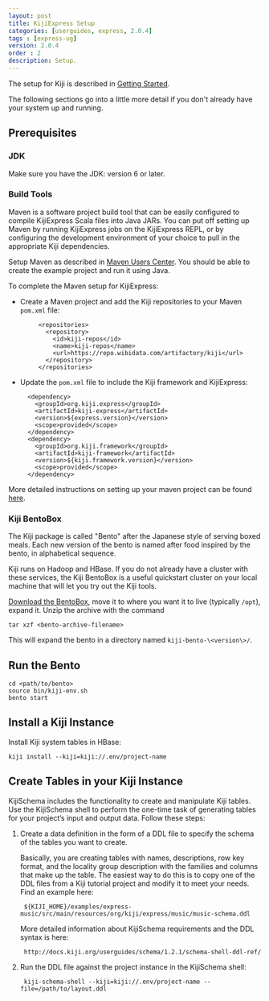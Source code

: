 ```yaml
---
layout: post
title: KijiExpress Setup
categories: [userguides, express, 2.0.4]
tags : [express-ug]
version: 2.0.4
order : 2
description: Setup.
---
```


The setup for Kiji is described in [Getting Started](http://www.kiji.org/getstarted/#Installation).

The following sections go into a little more detail if you don't already have your system up and running.

## Prerequisites

### JDK

Make sure you have the JDK: version 6 or later.

### Build Tools

Maven is a software project build tool that can be easily configured to compile KijiExpress
Scala files into Java JARs. You can put off setting up Maven by running KijiExpress jobs
on the KijiExpress REPL, or by configuring the development environment of your choice to
pull in the appropriate Kiji dependencies.

Setup Maven as described in [Maven Users Center](http://maven.apache.org/users/index.html).
You should be able to create the example project and run it using Java.

To complete the Maven setup for KijiExpress:

* Create a Maven project and add the Kiji repositories to your Maven `pom.xml` file:

           <repositories>
             <repository>
               <id>kiji-repos</id>
               <name>kiji-repos</name>
               <url>https://repo.wibidata.com/artifactory/kiji</url>
             </repository>
           </repositories>

* Update the `pom.xml` file to include the Kiji framework and KijiExpress:

        <dependency>
          <groupId>org.kiji.express</groupId>
          <artifactId>kiji-express</artifactId>
          <version>${express.version}</version>
          <scope>provided</scope>
        </dependency>
        <dependency>
          <groupId>org.kiji.framework</groupId>
          <artifactId>kiji-framework</artifactId>
          <version>${kiji.framework.version}</version>
          <scope>provided</scope>
        </dependency>

More detailed instructions on setting up your maven project can be found
[here](http://www.kiji.org/get-started-with-maven).

### Kiji BentoBox

The Kiji package is called "Bento" after the Japanese style of serving boxed meals. Each
new version of the bento is named after food inspired by the bento, in
alphabetical sequence.

Kiji runs on Hadoop and HBase.  If you do not already have a cluster with these
services, the Kiji BentoBox is a useful quickstart cluster on your local
machine that will let you try out the Kiji tools.

[Download the BentoBox](http://www.kiji.org/getstarted/#Downloads), move it to where you want it to
live (typically `/opt`), expand it.  Unzip the archive with the command

    tar xzf <bento-archive-filename>

This will expand the bento in a directory named `kiji-bento-\<version\>/`.

## Run the Bento

    cd <path/to/bento>
    source bin/kiji-env.sh
    bento start

## Install a Kiji Instance

Install Kiji system tables in HBase:

    kiji install --kiji=kiji://.env/project-name


## Create Tables in your Kiji Instance

KijiSchema includes the functionality to create and manipulate Kiji tables. Use the
KijiSchema shell to perform the one-time task of generating tables for your project’s
input and output data. Follow these steps:

1. Create a data definition in the form of a DDL file to specify the schema of the tables
you want to create.

    Basically, you are creating tables with names, descriptions, row key format, and the
    locality group description with the families and columns that make up the table. The
    easiest way to do this is to copy one of the DDL files from a Kiji tutorial project
    and modify it to meet your needs. Find an example here:

        ${KIJI_HOME}/examples/express-music/src/main/resources/org/kiji/express/music/music-schema.ddl

    More detailed information about KijiSchema requirements and the DDL syntax is here:

        http://docs.kiji.org/userguides/schema/1.2.1/schema-shell-ddl-ref/

2. Run the DDL file against the project instance in the KijiSchema shell:

        kiji-schema-shell --kiji=kiji://.env/project-name --file=/path/to/layout.ddl

